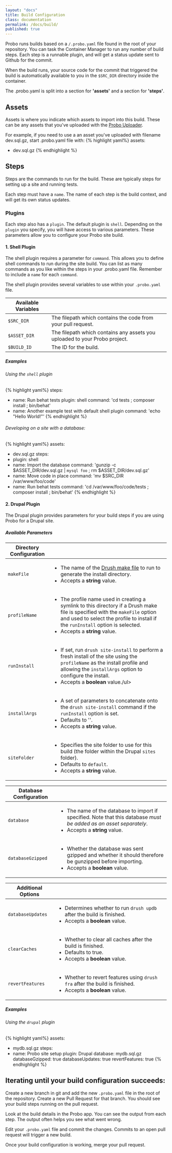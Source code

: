 ```yaml
---
layout: "docs"
title: Build Configuration
class: documentation
permalink: /docs/build/
published: true
---
```

Probo runs builds based on a `/.probo.yaml` file found in the root of your repository. You can task the Container Manager to run any number of build steps. Each step is a runnable plugin, and will get a status update sent to Github for the commit.

When the build runs, your source code for the commit that triggered the build is automatically available to you in the `$SRC_DIR` directory inside the container.

The .probo.yaml is split into a section for **'assets'** and a section for **'steps'**.

## Assets

Assets is where you indicate which assets to import into this build. These can be any assets that you've uploaded with the [Probo Uploader](http://probo.ci/docs/uploader/).

For example, if you need to use a an asset you've uploaded with filename dev.sql.gz, start .probo.yaml file with:
{% highlight yaml%}
assets:
  - dev.sql.gz
{% endhighlight %}

## Steps

Steps are the commands to run for the build. These are typically steps for setting up a site and running tests. 

Each step must have a `name`. The name of each step is the build context, and will get its own status updates.

### Plugins

Each step also has a `plugin`. The default plugin is `shell`.  Depending on the `plugin` you specify, you will have access to various parameters. These parameters allow you to configure your Probo site build.

#### 1. Shell Plugin

The shell plugin requires a parameter for `command`. This allows you to define shell commands to run during the site build. You can list as many commands as you like within the steps in your .probo.yaml file. Remember to include a `name` for each `command`.

The shell plugin provides several variables to use within your `.probo.yaml` file.

| Available Variables |                                                                     |
| ----------- | --------------------------------------------------------------------------- |
| `$SRC_DIR`  | The filepath which contains the code from your pull request.                |
| `$ASSET_DIR`| The filepath which contains any assets you uploaded to your Probo project.  |
| `$BUILD_ID` | The ID for the build.                                                       |

##### Examples

###### Using the `shell` plugin

{% highlight yaml%}
steps:
  - name: Run behat tests
    plugin: shell
    command: 'cd tests ; composer install ; bin/behat'
  - name: Another example test with default shell plugin
    command: 'echo "Hello World!"'
{% endhighlight %}

###### Developing on a site with a database:

{% highlight yaml%}
assets:
  - dev.sql.gz
steps:
  - plugin: shell
  - name: Import the database
    command: 'gunzip -c $ASSET_DIR/dev.sql.gz | `mysql foo` ; rm $ASSET_DIR/dev.sql.gz'
  - name: Move code in place
    command: 'mv $SRC_DIR /var/www/foo/code'
  - name: Run behat tests
    command: 'cd /var/www/foo/code/tests ; composer install ; bin/behat'
{% endhighlight %}

#### 2. Drupal Plugin

The Drupal plugin provides parameters for your build steps if you are using Probo for a Drupal site. 

##### Available Parameters

| Directory Configuration |                                                                                                   |
|-------------------------|---------------------------------------------------------------------------------------------------|
|`makeFile`               | <ul><li>The name of the [Drush make file](http://www.drush.org/en/master/make/) to run to generate                             the install directory.</li> <li>Accepts a **string** value.</li></ul>                             |
|`profileName`            | <ul><li>The profile name used in creating a symlink to this directory if a Drush make file is                                  specified with the `makeFile` option and used to select the profile to install if the `runInstall`                             option is selected.</li> <li>Accepts a **string** value.</li></ul>                                |
|`runInstall`             | <ul><li>If set, run `drush site-install` to perform a fresh install of the site using the                                      `profileName` as the install profile and allowing the `installArgs` option to configure the                                    install.</li><li>Accepts a **boolean** value.</i>/ul>                                             |
|`installArgs`            | <ul><li>A set of parameters to concatenate onto the `drush site-install` command if the                                        `runInstall` option is set.</li><li>Defaults to ''.</li><li>Accepts a **string** value.</li></ul> |
|`siteFolder`             | <ul><li>Specifies the site folder to use for this build (the folder within the Drupal `sites`                                  folder).</li><li>Defaults to `default`.</li><li>Accepts a **string** value.</li></ul>             |

| Database Configuration  |                                                                                                   |
--------------------------|---------------------------------------------------------------------------------------------------|
| `database`              |<ul><li>The name of the database to import if specified. Note that this database *must be added as                             an asset separately*.</li><li>Accepts a **string** value.</li></ul>                                |
| `databaseGzipped`       |<ul><li>Whether the database was sent gzipped and whether it should therefore be gunzipped before                               importing.</li><li>Accepts a **boolean** value.</li></ul>                                         |

| Additional Options    |                                                                                                     |
|-----------------------|-----------------------------------------------------------------------------------------------------|
| `databaseUpdates`     |<ul><li>Determines whether to run `drush updb` after the build is finished.</li><li>Accepts a                                  **boolean** value.</li></ul>                                                                         |
| `clearCaches`         |<ul><li>Whether to clear all caches after the build is finished.</li><li>Defaults to                                           true.</li><li>Accepts a **boolean** value.</li></ul>                                                 |
| `revertFeatures`      |<ul><li>Whether to revert features using `drush fra` after the build is finished.</li><li>Accepts a                             **boolean** value.</li></ul>                                                                        |

##### Examples

###### Using the `drupal` plugin

{% highlight yaml%}
assets:
  - mydb.sql.gz
steps:
  - name: Probo site setup
    plugin: Drupal
    database: mydb.sql.gz
    databaseGzipped: true
    databaseUpdates: true
    revertFeatures: true
{% endhighlight %}

## Iterating until your build configuration succeeds:

Create a new branch in git and add the new `.probo.yaml` file in the root of the repository. Create a new Pull Request for that branch. You should see your build steps running on the pull request.

Look at the build details in the Probo app. You can see the output from each step. The output often helps you see what went wrong.

Edit your `.probo.yaml` file and commit the changes. Commits to an open pull request will trigger a new build.

Once your build configuration is working, merge your pull request.
